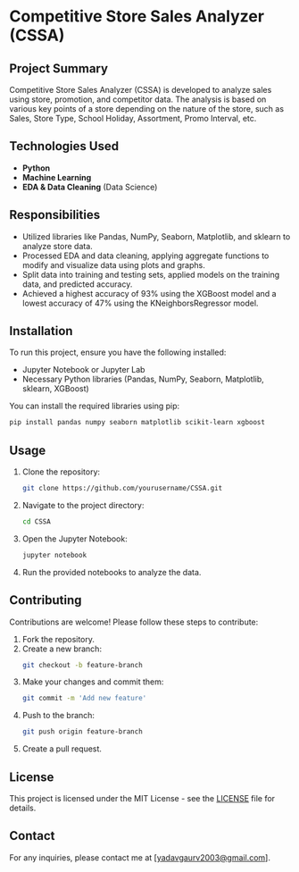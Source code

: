 
# Competitive Store Sales Analyzer (CSSA)

## Project Summary
Competitive Store Sales Analyzer (CSSA) is developed to analyze sales using store, promotion, and competitor data. The analysis is based on various key points of a store depending on the nature of the store, such as Sales, Store Type, School Holiday, Assortment, Promo Interval, etc.

## Technologies Used
- **Python**
- **Machine Learning**
- **EDA & Data Cleaning** (Data Science)

## Responsibilities
- Utilized libraries like Pandas, NumPy, Seaborn, Matplotlib, and sklearn to analyze store data.
- Processed EDA and data cleaning, applying aggregate functions to modify and visualize data using plots and graphs.
- Split data into training and testing sets, applied models on the training data, and predicted accuracy.
- Achieved a highest accuracy of 93% using the XGBoost model and a lowest accuracy of 47% using the KNeighborsRegressor model.

## Installation
To run this project, ensure you have the following installed:
- Jupyter Notebook or Jupyter Lab
- Necessary Python libraries (Pandas, NumPy, Seaborn, Matplotlib, sklearn, XGBoost)

You can install the required libraries using pip:
```bash
pip install pandas numpy seaborn matplotlib scikit-learn xgboost
```

## Usage
1. Clone the repository:
   ```bash
   git clone https://github.com/yourusername/CSSA.git
   ```
2. Navigate to the project directory:
   ```bash
   cd CSSA
   ```
3. Open the Jupyter Notebook:
   ```bash
   jupyter notebook
   ```
4. Run the provided notebooks to analyze the data.

## Contributing
Contributions are welcome! Please follow these steps to contribute:

1. Fork the repository.
2. Create a new branch:
   ```bash
   git checkout -b feature-branch
   ```
3. Make your changes and commit them:
   ```bash
   git commit -m 'Add new feature'
   ```
4. Push to the branch:
   ```bash
   git push origin feature-branch
   ```
5. Create a pull request.

## License
This project is licensed under the MIT License - see the [LICENSE](LICENSE) file for details.

## Contact
For any inquiries, please contact me at [yadavgaurv2003@gmail.com].
